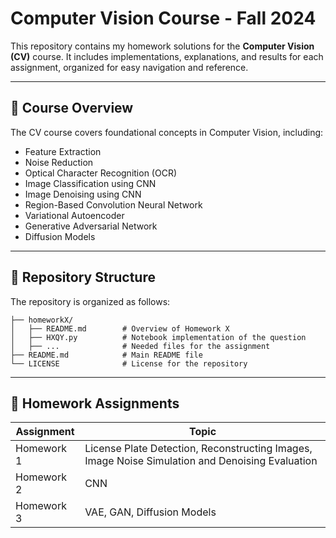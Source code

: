 # Computer Vision Course - Fall 2024

This repository contains my homework solutions for the **Computer Vision (CV)** course. It includes implementations, explanations, and results for each assignment, organized for easy navigation and reference.

---

## 🧠 Course Overview

The CV course covers foundational concepts in Computer Vision, including:

- Feature Extraction
- Noise Reduction
- Optical Character Recognition (OCR)
- Image Classification using CNN
- Image Denoising using CNN
- Region-Based Convolution Neural Network
- Variational Autoencoder
- Generative Adversarial Network
- Diffusion Models

---

## 📁 Repository Structure

The repository is organized as follows:

```plaintext
├── homeworkX/
│   ├── README.md        # Overview of Homework X
│   ├── HXQY.py          # Notebook implementation of the question
│   ├── ...              # Needed files for the assignment
├── README.md            # Main README file
└── LICENSE              # License for the repository
```

---

## 📜 Homework Assignments

| Assignment | Topic                                    |
|------------|------------------------------------------|
| Homework 1 | License Plate Detection, Reconstructing Images, Image Noise Simulation and Denoising Evaluation                        |
| Homework 2 | CNN                       |
| Homework 3 | VAE, GAN, Diffusion Models    |
